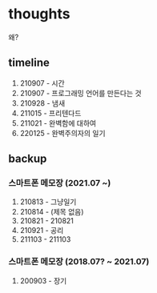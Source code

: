 # thoughts
왜?
## timeline
1. 210907 - 시간
2. 210907 - 프로그래밍 언어를 만든다는 것
3. 210928 - 냄새
4. 211015 - 프리텐다드
5. 211021 - 완벽함에 대하여
6. 220125 - 완벽주의자의 일기

## backup

### 스마트폰 메모장 (2021.07 ~)

1. 210813 - 그냥일기
1. 210814 - (제목 없음)
1. 210821 - 210821
1. 210921 - 공리
1. 211103 - 211103

### 스마트폰 메모장 (2018.07? ~ 2021.07)

1. 200903 - 장기

